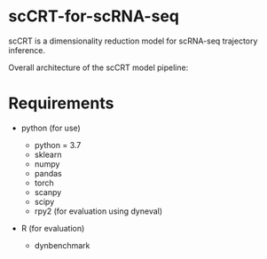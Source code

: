 # scCRT-for-scRNA-seq


scCRT is a dimensionality reduction model for scRNA-seq trajectory inference.

Overall architecture of the scCRT model pipeline:

# Requirements
- python (for use)
  - python = 3.7
  - sklearn
  - numpy
  - pandas
  - torch
  - scanpy
  - scipy
  - rpy2 (for evaluation using dyneval)

- R (for evaluation)
  - dynbenchmark
